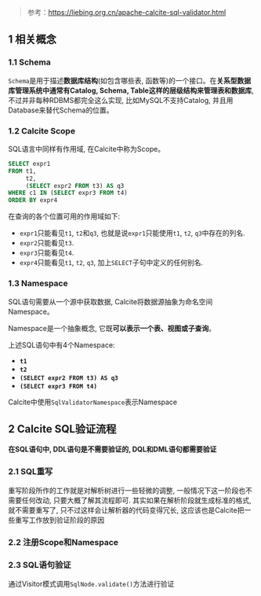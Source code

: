 > 参考：https://liebing.org.cn/apache-calcite-sql-validator.html

## 1 相关概念

### 1.1 Schema

`Schema`是用于描述**数据库结构**(如包含哪些表, 函数等)的一个接口。在**关系型数据库管理系统中通常有Catalog, Schema, Table这样的层级结构来管理表和数据库**, 不过并非每种RDBMS都完全这么实现, 比如MySQL不支持Catalog, 并且用Database来替代Schema的位置。

### 1.2 Calcite Scope

 SQL语言中同样有作用域, 在Calcite中称为Scope。

~~~sql
SELECT expr1
FROM t1,
     t2,
     (SELECT expr2 FROM t3) AS q3
WHERE c1 IN (SELECT expr3 FROM t4)
ORDER BY expr4
~~~

在查询的各个位置可用的作用域如下:

- `expr1`只能看见`t1`, `t2`和`q3`, 也就是说`expr1`只能使用`t1`, `t2`, `q3`中存在的列名.
- `expr2`只能看见`t3`.
- `expr3`只能看见`t4`.
- `expr4`只能看见`t1`, `t2`, `q3`, 加上`SELECT`子句中定义的任何别名.

### 1.3 Namespace

SQL语句需要从一个源中获取数据, Calcite将数据源抽象为命名空间Namespace。

 Namespace是一个抽象概念, 它既**可以表示一个表、视图或子查询**。

上述SQL语句中有4个Namespace: 

- **`t1`**
-  **`t2`**
-  **`(SELECT expr2 FROM t3) AS q3`**
- **`(SELECT expr3 FROM t4)`** 

Calcite中使用`SqlValidatorNamespace`表示Namespace

## 2 Calcite SQL验证流程

**在SQL语句中, DDL语句是不需要验证的, DQL和DML语句都需要验证**

### 2.1 SQL重写

重写阶段所作的工作就是对解析树进行一些轻微的调整, 一般情况下这一阶段也不需要任何改动, 只要大概了解其流程即可. 其实如果在解析阶段就生成标准的格式, 就不需要重写了, 只不过这样会让解析器的代码变得冗长, 这应该也是Calcite把一些重写工作放到验证阶段的原因

### 2.2 注册Scope和Namespace

### 2.3 SQL语句验证

通过Visitor模式调用`SqlNode.validate()`方法进行验证